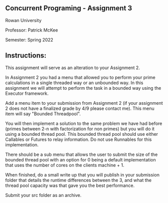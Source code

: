 ## Concurrent Programing - Assignment 3

Rowan University

Professor: Patrick McKee

Semester: Spring 2022

## Instructions:

This assignment will serve as an alteration to your Assignment 2.

In Assignment 2 you had a menu that allowed you to perform your prime
calculations in a single threaded way or an unbounded way. In this assignment we
will attempt to perform the task in a bounded way using the Executor framework.

Add a menu item to your submission from Assignment 2 (if your assignment 2 does
not have a finalized grade by 4/9 please contact me). This menu item will say
"Bounded Threadpool".

You will then implement a solution to the same problem we have had before
(primes between 2-n with factorization for non primes) but you will do it using
a bounded thread pool. This bounded thread pool should use either Callables or
Futures to relay information. Do not use Runnables for this implementation.

There should be a sub menu that allows the user to submit the size of the
bounded thread pool with an option for 0 being a default implementation that
uses the number of cores on the clients machine + 1.

When finished, do a small write up that you will publish in your submission
folder that details the runtime differences between the 3, and what the thread
pool capacity was that gave you the best performance.

Submit your src folder as an archive.
